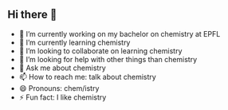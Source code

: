 ## Hi there 👋



- 🔭 I’m currently working on my bachelor on chemistry at EPFL
- 🌱 I’m currently learning chemistry
- 👯 I’m looking to collaborate on learning chemistry
- 🤔 I’m looking for help with other things than chemistry
- 💬 Ask me about chemistry
- 📫 How to reach me: talk about chemistry
- 😄 Pronouns: chem/istry
- ⚡ Fun fact: I like chemistry
